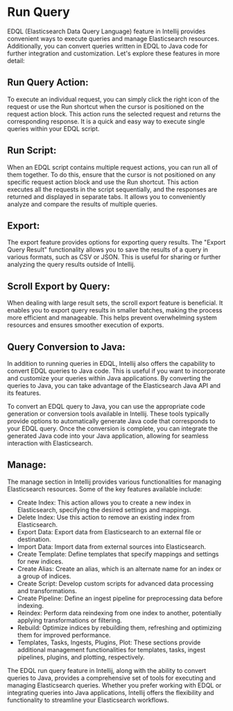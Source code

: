# Run Query

EDQL (Elasticsearch Data Query Language) feature in Intellij provides convenient ways to execute queries and manage Elasticsearch resources. Additionally, you can convert queries written in EDQL to Java code for further integration and customization. Let's explore these features in more detail:

## Run Query Action:

To execute an individual request, you can simply click the right icon of the request or use the Run shortcut when the cursor is positioned on the request action block. This action runs the selected request and returns the corresponding response. It is a quick and easy way to execute single queries within your EDQL script.

## Run Script:

When an EDQL script contains multiple request actions, you can run all of them together. To do this, ensure that the cursor is not positioned on any specific request action block and use the Run shortcut. This action executes all the requests in the script sequentially, and the responses are returned and displayed in separate tabs. It allows you to conveniently analyze and compare the results of multiple queries.

## Export:

The export feature provides options for exporting query results. The "Export Query Result" functionality allows you to save the results of a query in various formats, such as CSV or JSON. This is useful for sharing or further analyzing the query results outside of Intellij.

## Scroll Export by Query:

When dealing with large result sets, the scroll export feature is beneficial. It enables you to export query results in smaller batches, making the process more efficient and manageable. This helps prevent overwhelming system resources and ensures smoother execution of exports.

## Query Conversion to Java:

In addition to running queries in EDQL, Intellij also offers the capability to convert EDQL queries to Java code. This is useful if you want to incorporate and customize your queries within Java applications. By converting the queries to Java, you can take advantage of the Elasticsearch Java API and its features.

To convert an EDQL query to Java, you can use the appropriate code generation or conversion tools available in Intellij. These tools typically provide options to automatically generate Java code that corresponds to your EDQL query. Once the conversion is complete, you can integrate the generated Java code into your Java application, allowing for seamless interaction with Elasticsearch.

## Manage:

The manage section in Intellij provides various functionalities for managing Elasticsearch resources. Some of the key features available include:

* Create Index: This action allows you to create a new index in Elasticsearch, specifying the desired settings and mappings.
* Delete Index: Use this action to remove an existing index from Elasticsearch.
* Export Data: Export data from Elasticsearch to an external file or destination.
* Import Data: Import data from external sources into Elasticsearch.
* Create Template: Define templates that specify mappings and settings for new indices.
* Create Alias: Create an alias, which is an alternate name for an index or a group of indices.
* Create Script: Develop custom scripts for advanced data processing and transformations.
* Create Pipeline: Define an ingest pipeline for preprocessing data before indexing.
* Reindex: Perform data reindexing from one index to another, potentially applying transformations or filtering.
* Rebuild: Optimize indices by rebuilding them, refreshing and optimizing them for improved performance.
* Templates, Tasks, Ingests, Plugins, Plot: These sections provide additional management functionalities for templates, tasks, ingest pipelines, plugins, and plotting, respectively.

The EDQL run query feature in Intellij, along with the ability to convert queries to Java, provides a comprehensive set of tools for executing and managing Elasticsearch queries. Whether you prefer working with EDQL or integrating queries into Java applications, Intellij offers the flexibility and functionality to streamline your Elasticsearch workflows.
